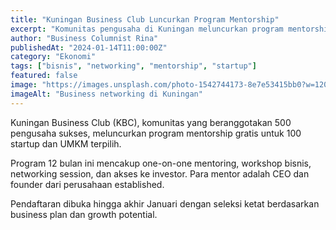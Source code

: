 ```yaml
---
title: "Kuningan Business Club Luncurkan Program Mentorship"
excerpt: "Komunitas pengusaha di Kuningan meluncurkan program mentorship gratis untuk startup dan UMKM."
author: "Business Columnist Rina"
publishedAt: "2024-01-14T11:00:00Z"
category: "Ekonomi"
tags: ["bisnis", "networking", "mentorship", "startup"]
featured: false
image: "https://images.unsplash.com/photo-1542744173-8e7e53415bb0?w=1200&h=675&fit=crop"
imageAlt: "Business networking di Kuningan"
---
```


Kuningan Business Club (KBC), komunitas yang beranggotakan 500 pengusaha sukses, meluncurkan program mentorship gratis untuk 100 startup dan UMKM terpilih.

Program 12 bulan ini mencakup one-on-one mentoring, workshop bisnis, networking session, dan akses ke investor. Para mentor adalah CEO dan founder dari perusahaan established.

Pendaftaran dibuka hingga akhir Januari dengan seleksi ketat berdasarkan business plan dan growth potential.
